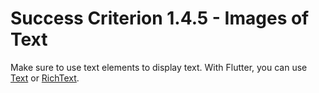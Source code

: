 # Success Criterion 1.4.5 - Images of Text

Make sure to use text elements to display text. With Flutter, you can use [Text](https://api.flutter.dev/flutter/widgets/Text-class.html) or [RichText](https://api.flutter.dev/flutter/widgets/RichText-class.html).

